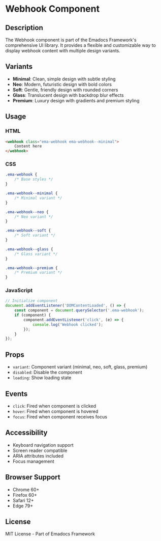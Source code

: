 # Webhook Component

## Description
The Webhook component is part of the Emadocs Framework's comprehensive UI library. It provides a flexible and customizable way to display webhook content with multiple design variants.

## Variants
- **Minimal**: Clean, simple design with subtle styling
- **Neo**: Modern, futuristic design with bold colors
- **Soft**: Gentle, friendly design with rounded corners
- **Glass**: Translucent design with backdrop blur effects
- **Premium**: Luxury design with gradients and premium styling

## Usage

### HTML
```html
<webhook class="ema-webhook ema-webhook--minimal">
    Content here
</webhook>
```

### CSS
```css
.ema-webhook {
    /* Base styles */
}

.ema-webhook--minimal {
    /* Minimal variant */
}

.ema-webhook--neo {
    /* Neo variant */
}

.ema-webhook--soft {
    /* Soft variant */
}

.ema-webhook--glass {
    /* Glass variant */
}

.ema-webhook--premium {
    /* Premium variant */
}
```

### JavaScript
```javascript
// Initialize component
document.addEventListener('DOMContentLoaded', () => {
    const component = document.querySelector('.ema-webhook');
    if (component) {
        component.addEventListener('click', (e) => {
            console.log('Webhook clicked');
        });
    }
});
```

## Props
- `variant`: Component variant (minimal, neo, soft, glass, premium)
- `disabled`: Disable the component
- `loading`: Show loading state

## Events
- `click`: Fired when component is clicked
- `hover`: Fired when component is hovered
- `focus`: Fired when component receives focus

## Accessibility
- Keyboard navigation support
- Screen reader compatible
- ARIA attributes included
- Focus management

## Browser Support
- Chrome 60+
- Firefox 60+
- Safari 12+
- Edge 79+

## License
MIT License - Part of Emadocs Framework
